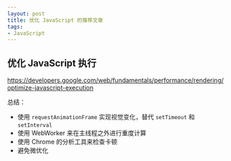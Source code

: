 ```yaml
---
layout: post
title: 优化 JavaScript 的推荐文章
tags:
- JavaScript
---
```


## 优化 JavaScript 执行

<https://developers.google.com/web/fundamentals/performance/rendering/optimize-javascript-execution>

总结：

+ 使用 `requestAnimationFrame` 实现视觉变化，替代 `setTimeout` 和 `setInterval`
+ 使用 WebWorker 来在主线程之外进行重度计算
+ 使用 Chrome 的分析工具来检查卡顿
+ 避免微优化
